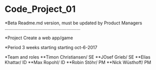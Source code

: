 # Code_Project_01
 
 *Beta Readme.md version, must be updated by Product Managers
 ............................................................
 
 *Project
 Create a web app/game 
 
 *Period
 3 weeks starting starting oct-6-2017
 
 *Team and roles
 **Timon Christiansen/ SE
 **JOsef Grieb/ SE
 **Elias Khattar/ ID
 **Max Ropohl/ ID
 **Robin Stöhr/ PM
 **Nick Wüsthoff/ PM
 
